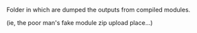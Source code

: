 ﻿Folder in which are dumped the outputs
from compiled modules. 

(ie, the poor man's fake module zip upload place...)